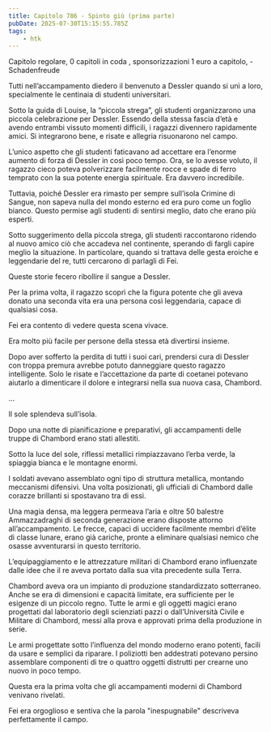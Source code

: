 ```yaml
---
title: Capitolo 786 - Spinto giù (prima parte)
pubDate: 2025-07-30T15:15:55.785Z
tags:
    - htk
---
```



Capitolo regolare,
0 capitoli in coda ,
sponsorizzazioni 1 euro a capitolo,
-Schadenfreude


Tutti nell’accampamento diedero il benvenuto a Dessler quando si unì a loro, specialmente le centinaia di studenti universitari.


Sotto la guida di Louise, la “piccola strega”, gli studenti organizzarono una piccola celebrazione per Dessler. Essendo della stessa fascia d’età e avendo entrambi vissuto momenti difficili, i ragazzi divennero rapidamente amici. Si integrarono bene, e risate e allegria risuonarono nel campo.


L’unico aspetto che gli studenti faticavano ad accettare era l’enorme aumento di forza di Dessler in così poco tempo. Ora, se lo avesse voluto, il ragazzo cieco poteva polverizzare facilmente rocce e spade di ferro temprato con la sua potente energia spirituale. Era davvero incredibile.


Tuttavia, poiché Dessler era rimasto per sempre sull’isola Crimine di Sangue, non sapeva nulla del mondo esterno ed era puro come un foglio bianco. Questo permise agli studenti di sentirsi meglio, dato che erano più esperti.


Sotto suggerimento della piccola strega, gli studenti raccontarono ridendo al nuovo amico ciò che accadeva nel continente, sperando di fargli capire meglio la situazione. In particolare, quando si trattava delle gesta eroiche e leggendarie del re, tutti cercarono di parlagli di Fei.


Queste storie fecero ribollire il sangue a Dessler.


Per la prima volta, il ragazzo scoprì che la figura potente che gli aveva donato una seconda vita era una persona così leggendaria, capace di qualsiasi cosa.


Fei era contento di vedere questa scena vivace.


Era molto più facile per persone della stessa età divertirsi insieme.


Dopo aver sofferto la perdita di tutti i suoi cari, prendersi cura di Dessler con troppa premura avrebbe potuto danneggiare questo ragazzo intelligente. Solo le risate e l’accettazione da parte di coetanei potevano aiutarlo a dimenticare il dolore e integrarsi nella sua nuova casa, Chambord.


…


Il sole splendeva sull’isola.


Dopo una notte di pianificazione e preparativi, gli accampamenti delle truppe di Chambord erano stati allestiti.


Sotto la luce del sole, riflessi metallici rimpiazzavano l’erba verde, la spiaggia bianca e le montagne enormi.


I soldati avevano assemblato ogni tipo di struttura metallica, montando meccanismi difensivi. Una volta posizionati, gli ufficiali di Chambord dalle corazze brillanti si spostavano tra di essi.


Una magia densa, ma leggera permeava l’aria e oltre 50 balestre Ammazzadraghi di seconda generazione erano disposte attorno all’accampamento. Le frecce, capaci di uccidere facilmente membri d’élite di classe lunare, erano già cariche, pronte a eliminare qualsiasi nemico che osasse avventurarsi in questo territorio.


L’equipaggiamento e le attrezzature militari di Chambord erano influenzate dalle idee che il re aveva portato dalla sua vita precedente sulla Terra.


Chambord aveva ora un impianto di produzione standardizzato sotterraneo. Anche se era di dimensioni e capacità limitate, era sufficiente per le esigenze di un piccolo regno. Tutte le armi e gli oggetti magici erano progettati dal laboratorio degli scienziati pazzi o dall’Università Civile e Militare di Chambord, messi alla prova e approvati prima della produzione in serie.


Le armi progettate sotto l’influenza del mondo moderno erano potenti, facili da usare e semplici da riparare. I poliziotti ben addestrati potevano persino assemblare componenti di tre o quattro oggetti distrutti per crearne uno nuovo in poco tempo.


Questa era la prima volta che gli accampamenti moderni di Chambord venivano rivelati.


Fei era orgoglioso e sentiva che la parola "inespugnabile" descriveva perfettamente il campo.







